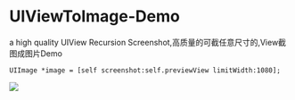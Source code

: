 # UIViewToImage-Demo
a high quality UIView Recursion Screenshot,高质量的可截任意尺寸的,View截图成图片Demo

    UIImage *image = [self screenshot:self.previewView limitWidth:1080];

![](https://raw.githubusercontent.com/shaojiankui/UIViewToImage-Demo/master/demo.gif)



